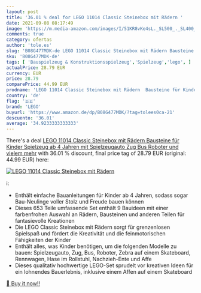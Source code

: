 ```yaml
---
layout: post
title: '36.01 % deal for LEGO 11014 Classic Steinebox mit Rädern '
date: 2021-09-08 08:17:49
image: 'https://m.media-amazon.com/images/I/51KR8vKe4sL._SL500_._SL400_.jpg'
comments: true
category: ofertas
author: 'tole.es'
slug: 'B08G477MDK-de LEGO 11014 Classic Steinebox mit Rädern Bausteine für...'
sku: 'B08G477MDK-de'
tags: [ 'Bauspielzeug & Konstruktionsspielzeug','Spielzeug','lego', ]
actualPrice: 28.79 EUR
currency: EUR
price: 28.79
comparePrice: 44.99 EUR
prodname: 'LEGO 11014 Classic Steinebox mit Rädern  Bausteine für Kinder  Spielzeug ab 4 Jahren  mit Spielzeugauto  Zug  Bus  Roboter und vielem mehr'
country: 'de'
flag: '🇩🇪'
brand: 'LEGO'
buyurl: 'https://www.amazon.de/dp/B08G477MDK/?tag=tolees0ca-21'
descuento: '36.01'
average: '34.9233333333333'
---
```


There's a deal [LEGO 11014 Classic Steinebox mit Rädern  Bausteine für Kinder  Spielzeug ab 4 Jahren  mit Spielzeugauto  Zug  Bus  Roboter und vielem mehr](https://www.amazon.de/dp/B08G477MDK/?tag=tolees0ca-21)  with  36.01 % discount, final price tag of  28.79 EUR (original: 44.99 EUR) here:

[![LEGO 11014 Classic Steinebox mit Rädern ](https://m.media-amazon.com/images/I/51KR8vKe4sL._SL500_._SL400_.jpg)](https://www.amazon.de/dp/B08G477MDK/?tag=tolees0ca-21)

ℹ️:

- Enthält einfache Bauanleitungen für Kinder ab 4 Jahren, sodass sogar Bau-Neulinge voller Stolz und Freude bauen können
- Dieses 653 Teile umfassende Set enthält 9 Bauideen mit einer farbenfrohen Auswahl an Rädern, Bausteinen und anderen Teilen für fantasievolle Kreationen
- Die LEGO Classic Steinebox mit Rädern sorgt für grenzenlosen Spielspaß und fördert die Kreativität und die feinmotorischen Fähigkeiten der Kinder
- Enthält alles, was Kinder benötigen, um die folgenden Modelle zu bauen: Spielzeugauto, Zug, Bus, Roboter, Zebra auf einem Skateboard, Rennwagen, Hase im Rollstuhl, Nachzieh-Ente und Affe
- Dieses qualitativ hochwertige LEGO-Set sprudelt vor kreativen Ideen für ein lohnendes Bauerlebnis, inklusive einem Affen auf einem Skateboard

[🛒 Buy it now!!](https://www.amazon.de/dp/B08G477MDK/?tag=tolees0ca-21)
